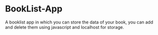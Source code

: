 # BookList-App

A booklist app in which you can store the data of your book, you can add and delete them using javascript and localhost for storage. 
